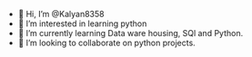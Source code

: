 - 👋 Hi, I’m @Kalyan8358
- 👀 I’m interested in learning python
- 🌱 I’m currently learning Data ware housing, SQl and Python.
- 💞️ I’m looking to collaborate on python projects.

<!---
Kalyan8358/Kalyan8358 is a ✨ special ✨ repository because its `README.md` (this file) appears on your GitHub profile.
You can click the Preview link to take a look at your changes.
--->
